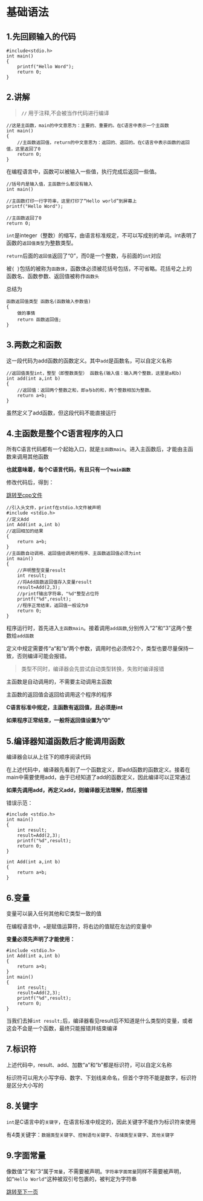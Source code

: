 # 基础语法

## 1.先回顾输入的代码

```
#include<stdio.h>
int main()
{
	printf("Hello Word");
	return 0;
}
```

## 2.讲解

>**`//`** 用于注释,不会被当作代码进行编译

```
//这是主函数，main的中文意思为：主要的、重要的。在C语言中表示一个主函数
int main()
{
    //主函数返回值，return的中文意思为：返回的、退回的。在C语言中表示函数的返回值，这里返回了0
    return 0;
}
```
在编程语言中，函数可以被输入一些值，执行完成后返回一些值。

```
//括号内是输入值，主函数什么都没有输入
int main()
```

```
//主函数打印一行字符串，这里打印了“Hello world”到屏幕上
printf("Hello Word");
```
```
//主函数返回了0
return 0;
```
`int`是integer（整数）的缩写，由语言标准规定，不可以写成别的单词。int表明了函数的`返回值类型`为整数类型。

`return`后面的`返回值`返回了“0”，而0是一个整数，与前面的`int`对应

被`{ }`包括的被称为`函数体`，函数体必须被花括号包括，不可省略。花括号之上的函数名、函数参数、返回值被称作`函数头`

总结为

```
函数返回值类型 函数名(函数输入参数值)
{
    做的事情
    return 函数返回值;
}
```
## 3.两数之和函数

这一段代码为add函数的函数定义。其中`add`是函数名，可以自定义名称

```
//返回值类型int，整型（即整数类型） 函数名(输入值：输入两个整数，这里是a和b)
int add(int a,int b)
{
    //返回值：返回两个整数之和，即a与b的和，两个整数相加为整数。
    return a+b; 
}
```

虽然定义了add函数，但这段代码不能直接运行

## 4.主函数是整个C语言程序的入口

所有C语言代码都有一个起始入口，就是`主函数main`。进入主函数后，才能由主函数来调用其他函数

**也就意味着，每个C语言代码，有且只有一个`main函数`**

修改代码后，得到：

[跳转至cpp文件](https://github.com/GuangYu-yu/Learn-C-language-from-scratch/blob/main/cpp%E6%96%87%E4%BB%B6/Add.cpp)

```
//引入头文件，printf在stdio.h文件被声明
#include <stdio.h>
//定义Add
int Add(int a,int b)
//返回相加的结果
{
	return a+b;
}
//主函数自动调用、返回值给调用的程序、主函数返回值必须为int
int main()
{
	//声明整型变量result
	int result;
	//将Add函数返回值存入变量result
	result=Add(2,3);
	//printf输出字符串，"%d"整型占位符
	printf("%d",result);
	//程序正常结束，返回值一般设为0
	return 0;
}
```

程序运行时，首先进入`主函数main`。接着调用`add函数`,分别传入“2”和“3”这两个整数给`add函数`

定义中规定需要传“a“和”b“两个参数，调用时也必须传2个，类型也要尽量保持一致，否则编译可能会报错。

>类型不同时，编译器会先尝试自动类型转换，失败时编译报错

主函数是自动调用的，不需要主动调用主函数

主函数的返回值会返回给调用这个程序的程序

**C语言标准中规定，主函数有返回值，且必须是int**

**如果程序正常结束，一般将返回值设置为”0“**

## 5.编译器知道函数后才能调用函数

编译器会以从上往下的顺序阅读代码

在上述代码中，编译器先看到了一个函数定义，即add函数的函数定义。接着在main中需要使用add，由于已经知道了add的函数定义，因此编译可以正常通过

**如果先调用add，再定义add，则编译器无法理解，然后报错**

错误示范：

```
#include <stdio.h>
int main()
{
	int result;
	result=Add(2,3);
	printf("%d",result);
	return 0;
}

int Add(int a,int b)
{
	return a+b;
}
```

## 6.变量

变量可以装入任何其他和它类型一致的值

在编程语言中，`=`是赋值运算符，将右边的值赋在左边的变量中

**变量必须先声明了才能使用：**

```
#include <stdio.h>
int Add(int a,int b)
{
	return a+b;
}
int main()
{
	int result;
	result=Add(2,3);
	printf("%d",result);
	return 0;
}
```

当我们去掉`int result;`后，编译器看见result后不知道是什么类型的变量，或者这会不会是一个函数，最终只能报错并结束编译

## 7.标识符
上述代码中，result、add、加数“a”和“b”都是标识符，可以自定义名称

标识符可以用大小写字母、数字、下划线来命名，但首个字符不能是数字，标识符是区分大小写的

## 8.关键字

`int`是C语言中的`关键字`，在语言标准中规定的，因此关键字不能作为标识符来使用

有4类关键字：`数据类型关键字`、`控制语句关键字`、`存储类型关键字`、`其他关键字`

## 9.字面常量

像数值”2“和”3“属于`常量`，不需要被声明。`字符串字面常量`同样不需要被声明，如`”Hello World“`这种被双引号包裹的，被判定为字符串

[跳转至下一页](https://github.com/GuangYu-yu/Learn-C-language-from-scratch/blob/main/%E7%9B%AE%E5%BD%95%E6%96%87%E4%BB%B6/printf%E5%87%BD%E6%95%B0%E7%9A%84%E8%A1%A5%E5%85%85.md)

